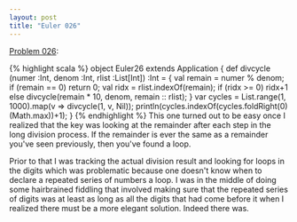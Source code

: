 ```yaml
---
layout: post
title: "Euler 026"
---
```


[Problem 026]\:

{% highlight scala %}
object Euler26 extends Application {
  def divcycle (numer :Int, denom :Int, rlist :List[Int]) :Int = {
    val remain = numer % denom;
    if (remain == 0) return 0;
    val ridx = rlist.indexOf(remain);
    if (ridx >= 0) ridx+1 else divcycle(remain * 10, denom, remain :: rlist);
  }
  var cycles = List.range(1, 1000).map(v => divcycle(1, v, Nil));
  println(cycles.indexOf(cycles.foldRight(0)(Math.max))+1);
}
{% endhighlight %}
This one turned out to be easy once I realized that the key was looking at the remainder after each step in the long division process. If the remainder is ever the same as a remainder you've seen previously, then you've found a loop.

Prior to that I was tracking the actual division result and looking for loops in the digits which was problematic because one doesn't know when to declare a repeated series of numbers a loop. I was in the middle of doing some hairbrained fiddling that involved making sure that the repeated series of digits was at least as long as all the digits that had come before it when I realized there must be a more elegant solution. Indeed there was.



[Problem 026]: http://projecteuler.net/index.php?section=problems&id=26
